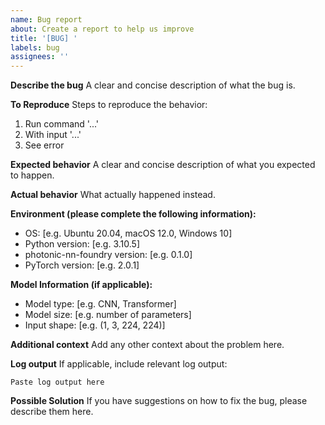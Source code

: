 ```yaml
---
name: Bug report
about: Create a report to help us improve
title: '[BUG] '
labels: bug
assignees: ''
---
```


**Describe the bug**
A clear and concise description of what the bug is.

**To Reproduce**
Steps to reproduce the behavior:
1. Run command '...'
2. With input '...'
3. See error

**Expected behavior**
A clear and concise description of what you expected to happen.

**Actual behavior**
What actually happened instead.

**Environment (please complete the following information):**
- OS: [e.g. Ubuntu 20.04, macOS 12.0, Windows 10]
- Python version: [e.g. 3.10.5]
- photonic-nn-foundry version: [e.g. 0.1.0]
- PyTorch version: [e.g. 2.0.1]

**Model Information (if applicable):**
- Model type: [e.g. CNN, Transformer]
- Model size: [e.g. number of parameters]
- Input shape: [e.g. (1, 3, 224, 224)]

**Additional context**
Add any other context about the problem here.

**Log output**
If applicable, include relevant log output:
```
Paste log output here
```

**Possible Solution**
If you have suggestions on how to fix the bug, please describe them here.